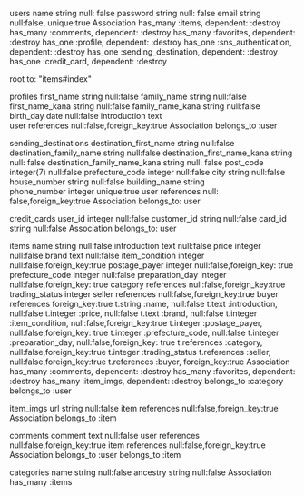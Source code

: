   users
name	string	null: false
password	string	null: false
email	string	null:false, unique:true
  Association
has_many :items, dependent: :destroy
has_many :comments, dependent: :destroy
has_many :favorites, dependent: :destroy
has_one :profile, dependent: :destroy
has_one :sns_authentication, dependent: :destroy
has_one :sending_destination, dependent: :destroy
has_one :credit_card, dependent: :destroy


  root to: "items#index"


  profiles
first_name	string	null:false
family_name	string	null:false
first_name_kana	string	null:false
family_name_kana	string	null:false
birth_day	date	null:false
introduction	text	
user	references	null:false,foreign_key:true
  Association
belongs_to :user





  sending_destinations
destination_first_name	string	null:false
destination_family_name	string	null:false
destination_first_name_kana	string	null: false
destination_family_name_kana	string	null: false
post_code	integer(7)	null:false
prefecture_code	integer	null:false
city	string	null:false
house_number	string	null:false
building_name	string	
phone_number	integer	unique:true
user	references	null: false,foreign_key:true
  Association
belongs_to: user





  credit_cards
user_id	integer	null:false
customer_id	string	null:false
card_id	string	null:false
  Association
belongs_to: user





  items
name	string	null:false
introduction	text	null:false
price	integer	null:false
brand	text	null:false
item_condition	integer	null:false,foreign_key:true
postage_payer	integer	null:false,foreign_key: true
prefecture_code	integer	null:false
preparation_day	integer	null:false,foreign_key: true
category	references	null:false,foreign_key:true
trading_status	integer	
seller	references	null:false,foreign_key:true
buyer	references	foreign_key:true
      t.string :name, null:false
      t.text :introduction, null:false
      t.integer :price, null:false
      t.text :brand, null:false
      t.integer :item_condition, null:false,foreign_key:true
      t.integer :postage_payer, null:false,foreign_key: true
      t.integer :prefecture_code, null:false
      t.integer :preparation_day, null:false,foreign_key: true
      t.references :category,	null:false,foreign_key:true
      t.integer :trading_status	
      t.references :seller, null:false,foreign_key:true
      t.references :buyer, foreign_key:true
  Association
has_many :comments, dependent: :destroy
has_many :favorites, dependent: :destroy
has_many :item_imgs, dependent: :destroy
belongs_to :category
belongs_to :user




  item_imgs
url	string	null:false
item	references	null:false,foreign_key:true
  Association
belongs_to :item





  comments
comment	text	null:false
user	references	null:false,foreign_key:true
item	references	null:false,foreign_key:true
  Association
belongs_to :user
belongs_to :item





  categories
name	string	null:false
ancestry	string	null:false
  Association
has_many :items

